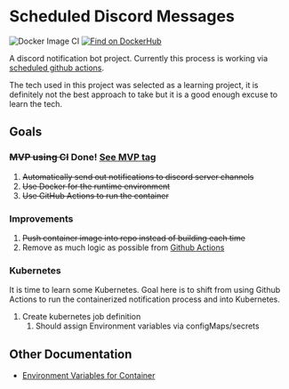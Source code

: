 # Scheduled Discord Messages

![Docker Image CI](https://github.com/mdlopresti/scheduled_discord_messages/workflows/Docker%20Image%20CI/badge.svg) [![Find on DockerHub](https://img.shields.io/badge/On%20DockerHub%3F-Yup-green)](https://hub.docker.com/layers/mdlopresti/scheduled_discord_messages)

A discord notification bot project.  Currently this process is working via [scheduled github actions](https://github.com/mdlopresti/scheduled_discord_messages/actions?query=workflow%3A%22scheduled+message+sending%22).  

The tech used in this project was selected as a learning project, it is definitely not the best approach to take but it is a good enough excuse to learn the tech.

## Goals

### ~~MVP using CI~~ Done! [See MVP tag](https://github.com/mdlopresti/scheduled_discord_messages/releases/tag/MVP)

1. ~~Automatically send out notifications to discord server channels~~
2. ~~Use Docker for the runtime environment~~
3. ~~Use GitHub Actions to run the container~~

### Improvements

1. ~~Push container image into repo instead of building each time~~
2. Remove as much logic as possible from [Github Actions](https://github.com/mdlopresti/scheduled_discord_messages/blob/master/.github/workflows/scheduled-messages.yml)

### Kubernetes

It is time to learn some Kubernetes.  Goal here is to shift from using Github Actions to run the containerized notification process and into Kubernetes.

1. Create kubernetes job definition
    1. Should assign Environment variables via configMaps/secrets

## Other Documentation

- [Environment Variables for Container](docs/Environment_Variables.md)